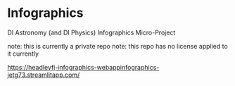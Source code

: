 # Infographics
DI Astronomy (and DI Physics) Infographics Micro-Project

note: this is currently a private repo
note: this repo has no license applied to it currently

https://headleyfj-infographics-webappinfographics-jetg73.streamlitapp.com/
